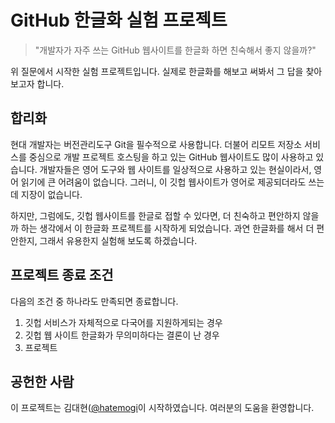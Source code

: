 # GitHub 한글화 실험 프로젝트

> "개발자가 자주 쓰는 GitHub 웹사이트를 한글화 하면 친숙해서 좋지 않을까?"

위 질문에서 시작한 실험 프로젝트입니다. 실제로 한글화를 해보고 써봐서 그 답을 찾아보고자 합니다.

## 합리화

현대 개발자는 버전관리도구 Git을 필수적으로 사용합니다. 더불어 리모트 저장소 서비스를 중심으로 개발 프로젝트 호스팅을 하고 있는 GitHub 웹사이트도 많이 사용하고 있습니다. 개발자들은 영어 도구와 웹 사이트를 일상적으로 사용하고 있는 현실이라서, 영어 읽기에 큰 어려움이 없습니다. 그러니, 이 깃헙 웹사이트가 영어로 제공되더라도 쓰는데 지장이 없습니다.

하지만, 그럼에도, 깃헙 웹사이트를 한글로 접할 수 있다면, 더 친숙하고 편안하지 않을까 하는 생각에서 이 한글화 프로젝트를 시작하게 되었습니다. 과연 한글화를 해서 더 편안한지, 그래서 유용한지 실험해 보도록 하겠습니다.

## 프로젝트 종료 조건

다음의 조건 중 하나라도 만족되면 종료합니다.

1. 깃헙 서비스가 자체적으로 다국어를 지원하게되는 경우
1. 깃헙 웹 사이트 한글화가 무의미하다는 결론이 난 경우
1. 프로젝트

## 공헌한 사람

이 프로젝트는 김대현([@hatemogi](https://github.com/hatemogi)이 시작하였습니다. 여러분의 도움을 환영합니다.
